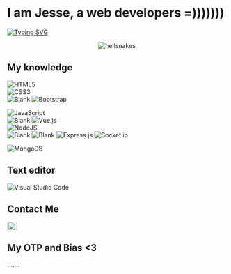 # I am Jesse, a web developers =)))))))
[![Typing SVG](https://readme-typing-svg.herokuapp.com?color=%2336BCF7&lines=Welcome+to+my+Github+profile)](https://git.io/typing-svg)  
<p align = "center"> <img src = "https://komarev.com/ghpvc/?username=jesseumetoma&label=Profile%20views&color = 0e75b6 & style = flat "alt ="hellsnakes"/> </p>

## My knowledge
![HTML5](https://img.shields.io/badge/html5-%23E34F26.svg?style=for-the-badge&logo=html5&logoColor=white)  
![CSS3](https://img.shields.io/badge/css3-%231572B6.svg?style=for-the-badge&logo=css3&logoColor=white)  
![Blank](https://raw.githubusercontent.com/napthedev/napthedev/master/transparent.png)
![Bootstrap](https://img.shields.io/badge/bootstrap-%23563D7C.svg?style=for-the-badge&logo=bootstrap&logoColor=white)

![JavaScript](https://img.shields.io/badge/javascript-%23323330.svg?style=for-the-badge&logo=javascript&logoColor=%23F7DF1E)  
![Blank](https://raw.githubusercontent.com/napthedev/napthedev/master/transparent.png)
![Vue.js](https://img.shields.io/badge/vuejs-%2335495e.svg?style=for-the-badge&logo=vuedotjs&logoColor=%234FC08D)  
![NodeJS](https://img.shields.io/badge/node.js-6DA55F?style=for-the-badge&logo=node.js&logoColor=white)  
![Blank](https://raw.githubusercontent.com/napthedev/napthedev/master/transparent.png)
![Blank](https://raw.githubusercontent.com/napthedev/napthedev/master/transparent.png)
![Express.js](https://img.shields.io/badge/express.js-%23404d59.svg?style=for-the-badge&logo=express&logoColor=%2361DAFB)
![Socket.io](https://img.shields.io/badge/Socket.io-black?style=for-the-badge&logo=socket.io&badgeColor=010101)

![MongoDB](https://img.shields.io/badge/MongoDB-%234ea94b.svg?style=for-the-badge&logo=mongodb&logoColor=white)

## Text editor
![Visual Studio Code](https://img.shields.io/badge/Visual%20Studio%20Code-0078d7.svg?style=for-the-badge&logo=visual-studio-code&logoColor=white)

## Contact Me
<a target="_blank" href="https://www.facebook.com/imjesse12/">
  <img align="left" alt="Facebook" width="22px" src="https://cdn.jsdelivr.net/npm/simple-icons@v3/icons/facebook.svg" />
</a><br>

## My OTP and Bias <3 
.......



<!---
jesseumetoma/jesseumetoma is a ✨ special ✨ repository because its `README.md` (this file) appears on your GitHub profile.
You can click the Preview link to take a look at your changes.
--->
